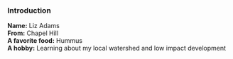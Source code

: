 ### Introduction
**Name:** Liz Adams<br>
**From:** Chapel Hill<br>
**A favorite food:** Hummus<br>
**A hobby:** Learning about my local watershed and low impact development<br>
